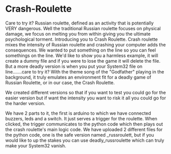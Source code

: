 # Crash-Roulette
Care to try it?
Russian roulette, defined as an activity that is potentially VERY dangerous.
Well the traditional Russian roulette focuses on physical damage, we focus on melting you from within giving you the ultimate psychological torment.
Introducing you to Crash Roulette. 
Crash roulette mixes the intensity of Russian roulette and crashing your computer adds the consequences. 
We wanted to put something on the line so you can feel somethings on the line. We'd like to show you a harmless example, it will create a dummy file and if you were to lose the game it will delete the file. But a more deadly version is when you put your System32 file on line.......care to try it?
With the theme song of the "Godfather" playing in the background, it truly emulates an environment fit for a deadly game of Russian Roulette, or in our case, the Crash Roulette.

We created different versions so that if you want to test you could go for the easier version but if want the intensity you want to risk it all you could go for the harder version.

We have 2 parts to it, the first is arduino to which we have connected buzzers, leds and a switch. It just serves a trigger for the roulette. When clicked, the trigger communicates to the python code which then plays out the crash roulette's main logic code.
We have uploaded 2 different files for the python code, one is the safe version named _russroulett, but if you would like to up the stakes you can use deadly_russroulette which can truly make your System32 vanish. 
